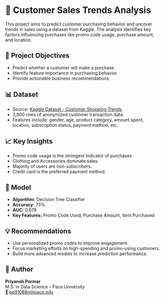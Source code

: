 # 🛒 Customer Sales Trends Analysis

This project aims to predict customer purchasing behavior and uncover trends in sales using a dataset from Kaggle. The analysis identifies key factors influencing purchases like promo code usage, purchase amount, and location.

## 📌 Project Objectives
- Predict whether a customer will make a purchase.
- Identify feature importance in purchasing behavior.
- Provide actionable business recommendations.

## 📊 Dataset
- Source: [Kaggle Dataset - Customer Shopping Trends](https://www.kaggle.com/datasets/iamsouravbanerjee/customer-shopping-trends-dataset/data)
- 3,900 rows of anonymized customer transaction data.
- Features include: gender, age, product category, amount spent, location, subscription status, payment method, etc.

## 📈 Key Insights
- Promo code usage is the strongest indicator of purchases.
- Clothing and Accessories dominate sales.
- Majority of users are non-subscribers.
- Credit card is the preferred payment method.

## 🧠 Model
- **Algorithm:** Decision Tree Classifier
- **Accuracy:** 73%
- **AUC:** 0.679
- **Key Features:** Promo Code Used, Purchase Amount, Item Purchased

## 💡 Recommendations
- Use personalized promo codes to improve engagement.
- Focus marketing efforts on high-spending and promo-using customers.
- Build more advanced models to increase prediction performance.

## 👤 Author
**Priyansh Parmar**  
M.S. in Data Science – Pace University  
📧 pp91088n@pace.edu
